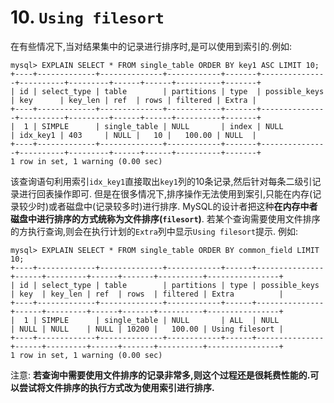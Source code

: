 # 10. `Using filesort`

在有些情况下,当对结果集中的记录进行排序时,是可以使用到索引的.例如:

```
mysql> EXPLAIN SELECT * FROM single_table ORDER BY key1 ASC LIMIT 10;
+----+-------------+--------------+------------+-------+---------------+----------+---------+------+------+----------+-------+
| id | select_type | table        | partitions | type  | possible_keys | key      | key_len | ref  | rows | filtered | Extra |
+----+-------------+--------------+------------+-------+---------------+----------+---------+------+------+----------+-------+
|  1 | SIMPLE      | single_table | NULL       | index | NULL          | idx_key1 | 403     | NULL |   10 |   100.00 | NULL  |
+----+-------------+--------------+------------+-------+---------------+----------+---------+------+------+----------+-------+
1 row in set, 1 warning (0.00 sec)
```

该查询语句利用索引`idx_key1`直接取出`key1`列的10条记录,然后针对每条二级引记录进行回表操作即可.
但是在很多情况下,排序操作无法使用到案引,只能在内存(记录较少时)或者磁盘中(记录较多时)进行排序.
MySQL的设计者把这种**在内存中者磁盘中进行排序的方式统称为文件排序(`filesort`)**.
若某个查询需要使用文件排序的方执行查询,则会在执行计划的`Extra`列中显示`Using filesort`提示.
例如:

```
mysql> EXPLAIN SELECT * FROM single_table ORDER BY common_field LIMIT 10;
+----+-------------+--------------+------------+------+---------------+------+---------+------+-------+----------+----------------+
| id | select_type | table        | partitions | type | possible_keys | key  | key_len | ref  | rows  | filtered | Extra          |
+----+-------------+--------------+------------+------+---------------+------+---------+------+-------+----------+----------------+
|  1 | SIMPLE      | single_table | NULL       | ALL  | NULL          | NULL | NULL    | NULL | 10200 |   100.00 | Using filesort |
+----+-------------+--------------+------------+------+---------------+------+---------+------+-------+----------+----------------+
1 row in set, 1 warning (0.00 sec)
```

注意: **若查询中需要使用文件排序的记录非常多,则这个过程还是很耗费性能的.可以尝试将文件排序的执行方式改为使用索引进行排序.**
